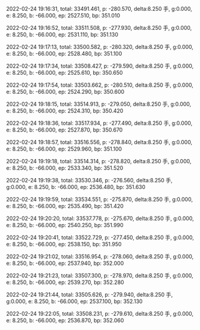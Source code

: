 2022-02-24 19:16:31, total: 33491.461, p: -280.570, delta:8.250 手, g:0.000, e: 8.250, b: -66.000, ep: 2527.510, bp: 351.010

2022-02-24 19:16:52, total: 33511.508, p: -277.930, delta:8.250 手, g:0.000, e: 8.250, b: -66.000, ep: 2531.110, bp: 351.130

2022-02-24 19:17:13, total: 33500.582, p: -280.320, delta:8.250 手, g:0.000, e: 8.250, b: -66.000, ep: 2528.480, bp: 351.100

2022-02-24 19:17:34, total: 33508.427, p: -279.590, delta:8.250 手, g:0.000, e: 8.250, b: -66.000, ep: 2525.610, bp: 350.650

2022-02-24 19:17:54, total: 33503.662, p: -280.510, delta:8.250 手, g:0.000, e: 8.250, b: -66.000, ep: 2524.290, bp: 350.600

2022-02-24 19:18:15, total: 33514.913, p: -279.050, delta:8.250 手, g:0.000, e: 8.250, b: -66.000, ep: 2524.310, bp: 350.420

2022-02-24 19:18:36, total: 33517.934, p: -277.490, delta:8.250 手, g:0.000, e: 8.250, b: -66.000, ep: 2527.870, bp: 350.670

2022-02-24 19:18:57, total: 33516.556, p: -278.840, delta:8.250 手, g:0.000, e: 8.250, b: -66.000, ep: 2529.960, bp: 351.100

2022-02-24 19:19:18, total: 33514.314, p: -278.820, delta:8.250 手, g:0.000, e: 8.250, b: -66.000, ep: 2533.340, bp: 351.520

2022-02-24 19:19:38, total: 33530.346, p: -276.560, delta:8.250 手, g:0.000, e: 8.250, b: -66.000, ep: 2536.480, bp: 351.630

2022-02-24 19:19:59, total: 33534.551, p: -275.870, delta:8.250 手, g:0.000, e: 8.250, b: -66.000, ep: 2535.490, bp: 351.420

2022-02-24 19:20:20, total: 33537.778, p: -275.670, delta:8.250 手, g:0.000, e: 8.250, b: -66.000, ep: 2540.250, bp: 351.990

2022-02-24 19:20:41, total: 33522.729, p: -277.450, delta:8.250 手, g:0.000, e: 8.250, b: -66.000, ep: 2538.150, bp: 351.950

2022-02-24 19:21:02, total: 33516.954, p: -278.060, delta:8.250 手, g:0.000, e: 8.250, b: -66.000, ep: 2537.940, bp: 352.000

2022-02-24 19:21:23, total: 33507.300, p: -278.970, delta:8.250 手, g:0.000, e: 8.250, b: -66.000, ep: 2539.270, bp: 352.280

2022-02-24 19:21:44, total: 33505.626, p: -279.940, delta:8.250 手, g:0.000, e: 8.250, b: -66.000, ep: 2537.100, bp: 352.130

2022-02-24 19:22:05, total: 33508.231, p: -279.610, delta:8.250 手, g:0.000, e: 8.250, b: -66.000, ep: 2536.870, bp: 352.060